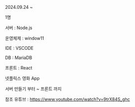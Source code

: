 
2024.09.24 ~ 

1명

서버 : Node.js

운영체제 : window11

IDE : VSCODE

DB : MariaDB

프론트 : React

넷플릭스 영화 App 

서버 만들기 부터 ~ 프론트 까지 


참조 유튜브 : https://www.youtube.com/watch?v=9trX84S_ghc
